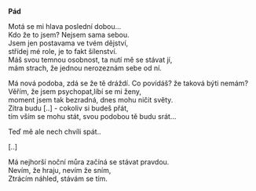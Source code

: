 __Pád__

Motá se mi hlava poslední dobou...  
Kdo že to jsem? Nejsem sama sebou.  
Jsem jen postavama ve tvém dějství,  
střídej mé role, je to fakt šílenství.  
Máš svou temnou osobnost, ta nutí mě se stávat jí,  
mám strach, že jednou nerozeznám sebe od ní.

Má nová podoba, zdá se že tě dráždí.
Co povídáš? že taková býti nemám?
Věřím, že jsem psychopat,líbí se mi ženy,  
 moment jsem tak bezradná, dnes mohu ničit světy.  
Zítra budu [..] - cokoliv si budeš přát,  
tím vším se mohu stát, svou podobou tě budu srát...  

Teď mě ale nech chvíli spát..  



[..]

Má nejhorší noční můra začíná se stávat pravdou.  
Nevím, že hraju, nevím že sním,  
Ztrácím náhled, stávám se tím.  
